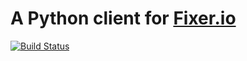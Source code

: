 # A Python client for [Fixer.io](http://fixer.io/)

[![Build Status](https://travis-ci.org/amatellanes/fixerio.svg?branch=master)](https://travis-ci.org/amatellanes/fixerio)